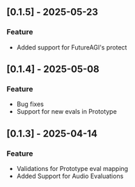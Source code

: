 ## [0.1.5] - 2025-05-23
### Feature
- Added support for FutureAGI's protect

## [0.1.4] - 2025-05-08
### Feature
- Bug fixes
- Support for new evals in Prototype

## [0.1.3] - 2025-04-14
### Feature
- Validations for Prototype eval mapping
- Added Support for Audio Evaluations